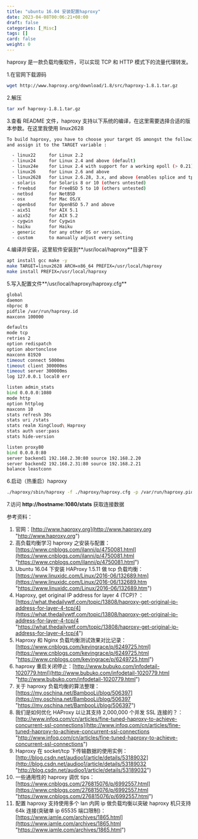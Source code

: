 ```yaml
---
title: "ubuntu 16.04 安装配置haproxy"
date: 2023-04-08T00:06:21+08:00
draft: false
categories: [_Misc]
tags: []
card: false
weight: 0
---
```


haproxy 是一款负载均衡软件，可以实现 TCP 和 HTTP 模式下的流量代理转发。

1.在官网下载源码

```bash
wget http://www.haproxy.org/download/1.8/src/haproxy-1.8.1.tar.gz
```

2.解压

```bash
tar xvf haproxy-1.8.1.tar.gz
```

3.查看 README 文件，haproxy 支持以下系统的编译，在这里需要选择合适的版本参数。在这里我使用 linux2628

```bash
To build haproxy, you have to choose your target OS amongst the following ones
and assign it to the TARGET variable :

  - linux22     for Linux 2.2
  - linux24     for Linux 2.4 and above (default)
  - linux24e    for Linux 2.4 with support for a working epoll (> 0.21)
  - linux26     for Linux 2.6 and above
  - linux2628   for Linux 2.6.28, 3.x, and above (enables splice and tproxy)
  - solaris     for Solaris 8 or 10 (others untested)
  - freebsd     for FreeBSD 5 to 10 (others untested)
  - netbsd      for NetBSD
  - osx         for Mac OS/X
  - openbsd     for OpenBSD 5.7 and above
  - aix51       for AIX 5.1
  - aix52       for AIX 5.2
  - cygwin      for Cygwin
  - haiku       for Haiku
  - generic     for any other OS or version.
  - custom      to manually adjust every setting
```

4.编译并安装，这里软件安装到**/usr/local/haproxy**目录下

```bash
apt install gcc make -y
make TARGET=linux2628 ARCH=x86_64 PREFIX=/usr/local/haproxy
make install PREFIX=/usr/local/haproxy
```

5.写入配置文件**/usr/local/haproxy/haproxy.cfg**

```bash
global
daemon
nbproc 8
pidfile /var/run/haproxy.id
maxconn 100000

defaults
mode tcp
retries 2
option redispatch
option abortonclose
maxconn 81920
timeout connect 5000ms
timeout client 300000ms
timeout server 300000ms
log 127.0.0.1 local0 err

listen admin_stats
bind 0.0.0.0:1080
mode http
option httplog
maxconn 10
stats refresh 30s
stats uri /stats
stats realm XingCloud\ Haproxy
stats auth user:pass
stats hide-version

listen proxy80
bind 0.0.0.0:80
server backend1 192.168.2.30:80 source 192.168.2.20
server backend2 192.168.2.31:80 source 192.168.2.21
balance leastconn
```

6.启动（热重启）haproxy

```bash
./haproxy/sbin/haproxy -f ./haproxy/haproxy.cfg -p /var/run/haproxy.pid -sf $(cat /var/run/haproxy.pid)
```

7.访问 **http://hostname:1080/stats** 获取连接数据

参考资料：

1. 官网：[http://www.haproxy.org](http://www.haproxy.org "http://www.haproxy.org")
2. 高负载均衡学习 haproxy 之安装与配置：[https://www.cnblogs.com/ilanni/p/4750081.html](https://www.cnblogs.com/ilanni/p/4750081.html "https://www.cnblogs.com/ilanni/p/4750081.html")
3. Ubuntu 16.04 下安装 HAProxy 1.5.11 做 tcp 负载均衡：[https://www.linuxidc.com/Linux/2016-06/132689.htm](https://www.linuxidc.com/Linux/2016-06/132689.htm "https://www.linuxidc.com/Linux/2016-06/132689.htm")
4. Haproxy, get original IP address for layer 4 (TCP)? ：[https://what.thedailywtf.com/topic/13808/haproxy-get-original-ip-address-for-layer-4-tcp/4](https://what.thedailywtf.com/topic/13808/haproxy-get-original-ip-address-for-layer-4-tcp/4 "https://what.thedailywtf.com/topic/13808/haproxy-get-original-ip-address-for-layer-4-tcp/4")
5. Haproxy 和 Nginx 负载均衡测试效果对比记录：[https://www.cnblogs.com/kevingrace/p/6249725.html](https://www.cnblogs.com/kevingrace/p/6249725.html "https://www.cnblogs.com/kevingrace/p/6249725.html")
6. haproxy 重启关闭停止：[http://www.bubuko.com/infodetail-1020779.html](http://www.bubuko.com/infodetail-1020779.html "http://www.bubuko.com/infodetail-1020779.html")
7. 关于 haproxy 负载均衡的算法整理：[https://my.oschina.net/BambooLi/blog/506397](https://my.oschina.net/BambooLi/blog/506397 "https://my.oschina.net/BambooLi/blog/506397")
8. 我们是如何优化 HAProxy 以让其支持 2,000,000 个并发 SSL 连接的？：[http://www.infoq.com/cn/articles/fine-tuned-haproxy-to-achieve-concurrent-ssl-connections](http://www.infoq.com/cn/articles/fine-tuned-haproxy-to-achieve-concurrent-ssl-connections "http://www.infoq.com/cn/articles/fine-tuned-haproxy-to-achieve-concurrent-ssl-connections")
9. Haproxy 在 socket/tcp 下传输数据的使用实例：[http://blog.csdn.net/audioo1/article/details/53189032](http://blog.csdn.net/audioo1/article/details/53189032 "http://blog.csdn.net/audioo1/article/details/53189032")
10. 一些通用性的 haproxy 调优 tips：[https://www.cnblogs.com/276815076/p/6992557.html](https://www.cnblogs.com/276815076/p/6992557.html "https://www.cnblogs.com/276815076/p/6992557.html")
11. 配置 haproxy 支持使用多个 lan 内网 ip 做负载均衡以突破 haproxy 机只支持 64k 连接(突破单 ip 65535 端口限制)：[https://www.iamle.com/archives/1865.html](https://www.iamle.com/archives/1865.html "https://www.iamle.com/archives/1865.html")
